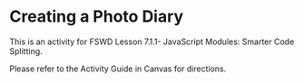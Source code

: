 # Creating a Photo Diary

This is an activity for FSWD Lesson 7.1.1- JavaScript Modules: Smarter Code Splitting.

Please refer to the Activity Guide in Canvas for directions.